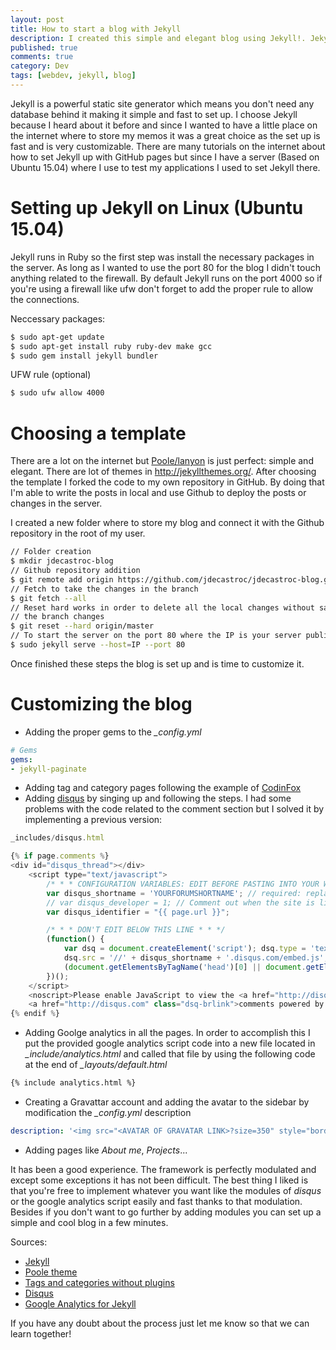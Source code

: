 ```yaml
---
layout: post
title: How to start a blog with Jekyll
description: I created this simple and elegant blog using Jekyll!. Jekyll is a powerful blog generator which a huge community behind. Let's do it!
published: true
comments: true
category: Dev
tags: [webdev, jekyll, blog]
---
```


Jekyll is a powerful static site generator which means you don't need any database behind it making it simple and fast to set up.
I choose Jekyll because I heard about it before and since I wanted to have a little place on the internet where to store my memos it was a great choice as the set up is fast and is very customizable.
There are many tutorials on the internet about how to set Jekyll up with GitHub pages but since I have a server (Based on Ubuntu 15.04) where I use to test my applications I used to set Jekyll there.

# Setting up Jekyll on Linux (Ubuntu 15.04)

Jekyll runs in Ruby so the first step was install the necessary packages in the server. As long as I wanted to use the port 80 for the blog I didn't touch anything related to the firewall. By default Jekyll runs on the port 4000 so if you're using a firewall like ufw don't forget to add the proper rule to allow the connections.

Neccessary packages:
```sh
$ sudo apt-get update
$ sudo apt-get install ruby ruby-dev make gcc
$ sudo gem install jekyll bundler
```

UFW rule (optional)
```sh
$ sudo ufw allow 4000
```
# Choosing a template
There are a lot on the internet but [Poole/lanyon](https://github.com/poole/lanyon) is just perfect: simple and elegant. There are lot of themes in http://jekyllthemes.org/.
After choosing the template I forked the code to my own repository in GitHub. By doing that I'm able to write the posts in local and use Github to deploy the posts or changes in the server.

I created a new folder where to store my blog and connect it with the Github repository in the root of my user.
```sh
// Folder creation
$ mkdir jdecastroc-blog
// Github repository addition
$ git remote add origin https://github.com/jdecastroc/jdecastroc-blog.git
// Fetch to take the changes in the branch
$ git fetch --all
// Reset hard works in order to delete all the local changes without save and take
// the branch changes
$ git reset --hard origin/master
// To start the server on the port 80 where the IP is your server public IP
$ sudo jekyll serve --host=IP --port 80
```
Once finished these steps the blog is set up and is time to customize it.

# Customizing the blog

- Adding the proper gems to the *_config.yml*
```yml
# Gems
gems:
- jekyll-paginate
```
- Adding tag and category pages following the example of [CodinFox](https://codinfox.github.io/dev/2015/03/06/use-tags-and-categories-in-your-jekyll-based-github-pages/)
- Adding [disqus](https://disqus.com/) by singing up and following the steps. I had some problems with the code related to the comment section but I solved it by implementing a previous version:
```js
_includes/disqus.html

{% if page.comments %}
<div id="disqus_thread"></div>
    <script type="text/javascript">
        /* * * CONFIGURATION VARIABLES: EDIT BEFORE PASTING INTO YOUR WEBPAGE * * */
        var disqus_shortname = 'YOURFORUMSHORTNAME'; // required: replace example with your forum shortname
        // var disqus_developer = 1; // Comment out when the site is live
        var disqus_identifier = "{{ page.url }}";

        /* * * DON'T EDIT BELOW THIS LINE * * */
        (function() {
            var dsq = document.createElement('script'); dsq.type = 'text/javascript'; dsq.async = true;
            dsq.src = '//' + disqus_shortname + '.disqus.com/embed.js';
            (document.getElementsByTagName('head')[0] || document.getElementsByTagName('body')[0]).appendChild(dsq);
        })();
    </script>
    <noscript>Please enable JavaScript to view the <a href="http://disqus.com/?ref_noscript">comments powered by Disqus.</a></noscript>
    <a href="http://disqus.com" class="dsq-brlink">comments powered by <span class="logo-disqus">Disqus</span></a>
{% endif %}
```
- Adding Goolge analytics in all the pages. In order to accomplish this I put the provided google analytics script code into a new file located in *_include/analytics.html* and called that file by using the following code at the end of *_layouts/default.html*
```html
{% include analytics.html %}
```
- Creating a Gravattar account and adding the avatar to the sidebar by modification the *_config.yml* description
```yml
description: '<img src="<AVATAR OF GRAVATAR LINK>?size=350" style="border-radius: 25px; padding: 10px; title="View on Gravatar" alt="View on Gravatar">'
```
- Adding pages like *About me*, *Projects*...

It has been a good experience. The framework is perfectly modulated and except some exceptions it has not been difficult. The best thing I liked is that you're free to implement whatever you want like the modules of *disqus* or the google analytics script easily and fast thanks to that modulation. Besides if you don't want to go further by adding modules you can set up a simple and cool blog in a few minutes.

Sources:
- [Jekyll](https://jekyllrb.com/)
- [Poole theme](https://github.com/poole/lanyon)
- [Tags and categories without plugins](https://codinfox.github.io/dev/2015/03/06/use-tags-and-categories-in-your-jekyll-based-github-pages/)
- [Disqus](https://disqus.com/)
- [Google Analytics for Jekyll](https://michaelsoolee.com/google-analytics-jekyll/)

If you have any doubt about the process just let me know so that we can learn together!
